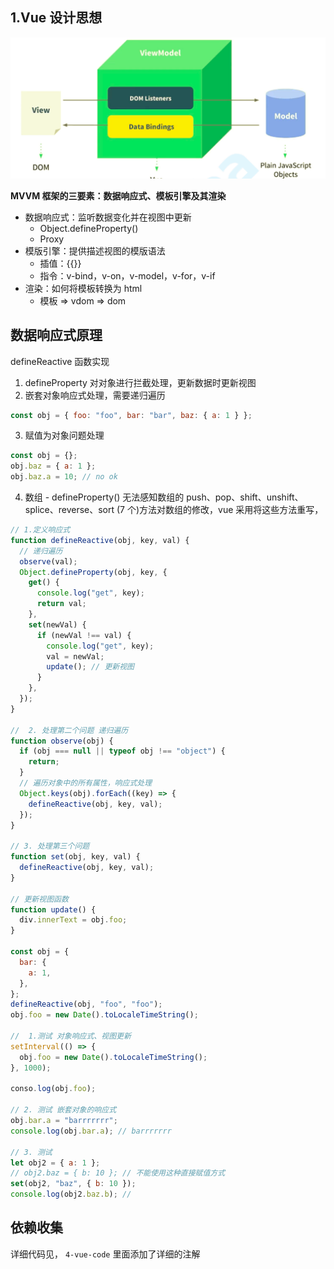 ## 1.Vue 设计思想

<img src="./imgs/vue-MVVM.jpg">

**MVVM 框架的三要素：数据响应式、模板引擎及其渲染**

- 数据响应式：监听数据变化并在视图中更新
  - Object.defineProperty()
  - Proxy
- 模版引擎：提供描述视图的模版语法
  - 插值：{{}}
  - 指令：v-bind，v-on，v-model，v-for，v-if
- 渲染：如何将模板转换为 html
  - 模板 => vdom => dom

## 数据响应式原理

defineReactive 函数实现

1. defineProperty 对对象进行拦截处理，更新数据时更新视图
2. 嵌套对象响应式处理，需要递归遍历

```js
const obj = { foo: "foo", bar: "bar", baz: { a: 1 } };
```

3. 赋值为对象问题处理

```js
const obj = {};
obj.baz = { a: 1 };
obj.baz.a = 10; // no ok
```

4. 数组 - defineProperty() ⽆法感知数组的 push、pop、shift、unshift、splice、reverse、sort (7 个)⽅法对数组的修改，vue 采用将这些方法重写，

```js
// 1.定义响应式
function defineReactive(obj, key, val) {
  // 递归遍历
  observe(val);
  Object.defineProperty(obj, key, {
    get() {
      console.log("get", key);
      return val;
    },
    set(newVal) {
      if (newVal !== val) {
        console.log("get", key);
        val = newVal;
        update(); // 更新视图
      }
    },
  });
}

//  2. 处理第二个问题 递归遍历
function observe(obj) {
  if (obj === null || typeof obj !== "object") {
    return;
  }
  // 遍历对象中的所有属性，响应式处理
  Object.keys(obj).forEach((key) => {
    defineReactive(obj, key, val);
  });
}

// 3. 处理第三个问题
function set(obj, key, val) {
  defineReactive(obj, key, val);
}

// 更新视图函数
function update() {
  div.innerText = obj.foo;
}

const obj = {
  bar: {
    a: 1,
  },
};
defineReactive(obj, "foo", "foo");
obj.foo = new Date().toLocaleTimeString();

//  1.测试 对象响应式、视图更新
setInterval(() => {
  obj.foo = new Date().toLocaleTimeString();
}, 1000);

conso.log(obj.foo);

// 2. 测试 嵌套对象的响应式
obj.bar.a = "barrrrrrr";
console.log(obj.bar.a); // barrrrrrr

// 3. 测试
let obj2 = { a: 1 };
// obj2.baz = { b: 10 }; // 不能使用这种直接赋值方式
set(obj2, "baz", { b: 10 });
console.log(obj2.baz.b); //
```

## 依赖收集

详细代码见， `4-vue-code` 里面添加了详细的注解
